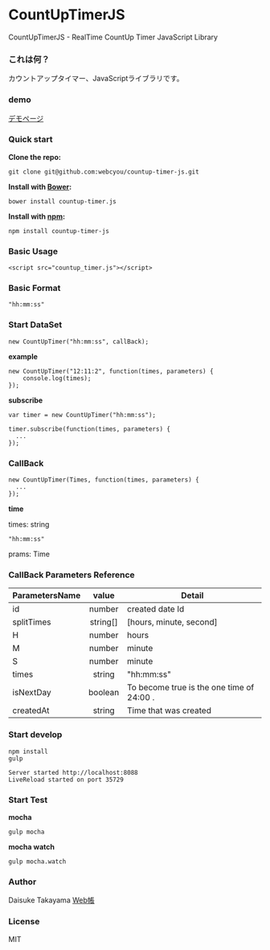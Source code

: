 # CountUpTimerJS
CountUpTimerJS - RealTime CountUp Timer JavaScript Library

### これは何？
カウントアップタイマー、JavaScriptライブラリです。

### demo
[デモページ](https://webcyou.github.io/countup_timer/)

###  Quick start

**Clone the repo:**
```
git clone git@github.com:webcyou/countup-timer-js.git
```

**Install with [Bower](http://bower.io):**
```
bower install countup-timer.js
```

**Install with [npm](https://www.npmjs.com):**

```
npm install countup-timer-js
```


### Basic Usage

```
<script src="countup_timer.js"></script>
```

### Basic Format
```
"hh:mm:ss"
```


### Start DataSet

```
new CountUpTimer("hh:mm:ss", callBack);
```


**example**

```
new CountUpTimer("12:11:2", function(times, parameters) {
    console.log(times);
});
```

**subscribe**

```
var timer = new CountUpTimer("hh:mm:ss");

timer.subscribe(function(times, parameters) {
  ...
});

```


### CallBack


```
new CountUpTimer(Times, function(times, parameters) {
  ...
});
```

**time**

times: string
```
"hh:mm:ss"
```

prams: Time

### CallBack Parameters Reference

| ParametersName | value         | Detail                | 
| --------------- |:---------------:| -------------------- |
| id | number | created date Id |
| splitTimes | string[] | [hours, minute, second] |
| H | number | hours |
| M | number | minute |
| S | number | minute |
| times | string | "hh:mm:ss" |
| isNextDay | boolean | To become true is the one time of 24:00 . |
| createdAt | string | Time that was created |

### Start develop
```
npm install
gulp 
```

```
Server started http://localhost:8088
LiveReload started on port 35729
```

### Start Test

**mocha**
```
gulp mocha
```

**mocha watch**
```
gulp mocha.watch
```


### Author
Daisuke Takayama
[Web帳](http://www.webcyou.com/)


### License
MIT
